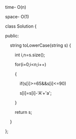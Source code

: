 time- O(n)

space- O(1)

class Solution {

public:

    string toLowerCase(string s) {

        int i,n=s.size();

        for(i=0;i<n;i++)

        {

            if(s[i]>=65&&s[i]<=90)

            s[i]=s[i]-'A'+'a';

        }

        return s;

    }

};
